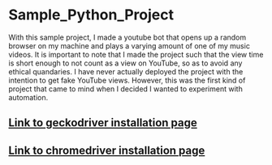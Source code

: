# Sample_Python_Project
With this sample project, I made a youtube bot that opens up a random browser on my machine and plays a varying amount of one of my music videos. It is important to note that I made the project such that the view time is short enough to not count as a view on YouTube, so as to avoid any ethical quandaries. I have never actually deployed the project with the intention to get fake YouTube views. However, this was the first kind of project that came to mind when I decided I wanted to experiment with automation.

## [Link to geckodriver installation page](https://github.com/mozilla/geckodriver/releases)

## [Link to chromedriver installation page](https://chromedriver.chromium.org/downloads)
